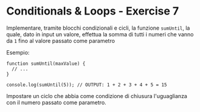 # Conditionals & Loops - Exercise 7
Implementare, tramite blocchi condizionali e cicli, la funzione `sumUntil`, la quale, dato in input un valore, effettua la somma di tutti i numeri che vanno da `1` fino al valore passato come parametro

Esempio:
```
function sumUntil(maxValue) {
  // ...
}

console.log(sumUntil(5)); // OUTPUT: 1 + 2 + 3 + 4 + 5 = 15
```

Impostare un ciclo che abbia come condizione di chiusura l'uguaglianza con il numero passato come parametro.